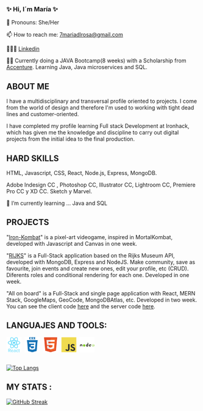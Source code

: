 ### ✨ Hi, I´m María ✨
 💖 Pronouns: She/Her

 📫 How to reach me: 7mariadlrosa@gmail.com  
 
 👩🏼‍💻 [Linkedin](https://www.linkedin.com/in/mar%C3%ADa-fern%C3%A1ndez-de-la-rosa-0383a3121/?locale=en_US)
 
 💪🏻 Currently doing a JAVA Bootcamp(8 weeks) with a Scholarship from [Accenture](https://www.accenture.com/es-es?c=acn_glb_brandexpressiongoogle_12727908&n=psgs_1221&gclid=CjwKCAjwyryUBhBSEiwAGN5OCNM0oHEbUPCVop7IRVa_cCBvpGHmv0w2DZq7lFN7dHa-N8YgilPnLxoC8bsQAvD_BwE). Learning Java, Java microservices and SQL.  


## ABOUT ME

I have a multidisciplinary and transversal profile oriented to projects. I come from the world of design and therefore I'm used to working with tight dead lines and customer-oriented.

I have completed my profile learning Full stack Development at Ironhack, which has given me the knowledge and discipline to carry out digital projects from the initial idea to the final production.

## HARD SKILLS

HTML, Javascript, CSS, React, Node.js, Express, MongoDB. 

Adobe Indesign CC , Photoshop CC, Illustrator CC, Lightroom CC, Premiere Pro CC y XD CC. Sketch y Marvel. 

 🌱 I’m currently learning ... Java and SQL


## PROJECTS

"[Iron-Kombat](https://github.com/7mariadlrosa/IRON-KOMBAT-BIEN)" is a pixel-art videogame, inspired in MortalKombat, developed with Javascript and Canvas in one week.

"[RIJKS]([https://github.com/7mariadlrosa/RIJKS-v.2/tree/main/RIJKS-v.2](https://github.com/7mariadlrosa/RIJKS))" is a Full-Stack application based on the Rijks Museum API, developed with MongoDB, Express and NodeJS. Make community, save as favourite, join events and create new ones, edit your profile, etc (CRUD). Diferents roles and conditional rendering for each one. Developed in one week.

"All on board" is a Full-Stack and single page application with React, MERN Stack, GoogleMaps, GeoCode, MongoDBAtlas, etc. Developed in two week. You can see the client code [here](https://github.com/7mariadlrosa/All-on-Board-client) and the server code [here](https://github.com/7mariadlrosa/All-on-Board-server).


## LANGUAJES AND TOOLS:

<div>
  <img src="https://github.com/devicons/devicon/blob/master/icons/react/react-original-wordmark.svg" title="React" alt="React" width="40" height="40"/>&nbsp;
  <img src="https://github.com/devicons/devicon/blob/master/icons/css3/css3-plain-wordmark.svg"  title="CSS3" alt="CSS" width="40" height="40"/>&nbsp;
  <img src="https://github.com/devicons/devicon/blob/master/icons/html5/html5-original.svg" title="HTML5" alt="HTML" width="40" height="40"/>&nbsp;
  <img src="https://github.com/devicons/devicon/blob/master/icons/javascript/javascript-original.svg" title="JavaScript" alt="JavaScript" width="40" height="40"/>&nbsp;
  <img src="https://github.com/devicons/devicon/blob/master/icons/nodejs/nodejs-original-wordmark.svg" title="NodeJS" alt="NodeJS" width="40" height="40"/>&nbsp;
 </div>

 ##
 [![Top Langs](https://github-readme-stats.vercel.app/api/top-langs/?username=7mariadlrosa&layout=compact&theme=vision-friendly-dark)](https://github.com/anuraghazra/github-readme-stats)
 
## MY STATS :
[![GitHub Streak](http://github-readme-streak-stats.herokuapp.com?user=7mariadlrosa&theme=dark&background=000000)](https://git.io/streak-stats)
